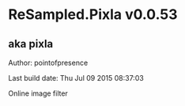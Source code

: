 # ReSampled.Pixla v0.0.53
## aka pixla

Author: pointofpresence

Last build date: Thu Jul 09 2015 08:37:03

Online image filter